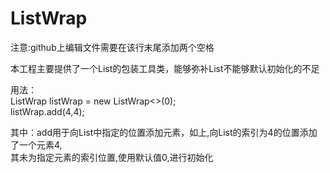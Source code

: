 # ListWrap

注意:github上编辑文件需要在该行末尾添加两个空格

本工程主要提供了一个List的包装工具类，能够弥补List不能够默认初始化的不足

用法：  
  ListWrap<Integer> listWrap = new ListWrap<>(0);  
  listWrap.add(4,4);

其中：add用于向List中指定的位置添加元素，如上,向List的索引为4的位置添加了一个元素4,  
其未为指定元素的索引位置,使用默认值0,进行初始化
  
  
